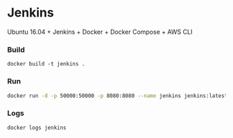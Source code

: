 # Jenkins
Ubuntu 16.04 + Jenkins + Docker + Docker Compose + AWS CLI

### Build
```
docker build -t jenkins .
```
### Run
```sh
docker run -d -p 50000:50000 -p 8080:8080 --name jenkins jenkins:latest
```
### Logs
```sh
docker logs jenkins
```
